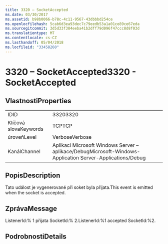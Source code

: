 ```yaml
---
title: 3320 – SocketAccepted
ms.date: 03/30/2017
ms.assetid: b98b0066-b78c-4c11-9567-43dbbbd254ce
ms.openlocfilehash: 5cab6d3ea93dec7c79eedb53a1a01ce89ce67eda
ms.sourcegitcommit: 3d5d33f384eeba41b2dff79d096f47ccc8d8f03d
ms.translationtype: MT
ms.contentlocale: cs-CZ
ms.lasthandoff: 05/04/2018
ms.locfileid: "33458260"
---
```

# <a name="3320---socketaccepted"></a><span data-ttu-id="d91e4-102">3320 – SocketAccepted</span><span class="sxs-lookup"><span data-stu-id="d91e4-102">3320 - SocketAccepted</span></span>
## <a name="properties"></a><span data-ttu-id="d91e4-103">Vlastnosti</span><span class="sxs-lookup"><span data-stu-id="d91e4-103">Properties</span></span>  
  
|||  
|-|-|  
|<span data-ttu-id="d91e4-104">ID</span><span class="sxs-lookup"><span data-stu-id="d91e4-104">ID</span></span>|<span data-ttu-id="d91e4-105">3320</span><span class="sxs-lookup"><span data-stu-id="d91e4-105">3320</span></span>|  
|<span data-ttu-id="d91e4-106">Klíčová slova</span><span class="sxs-lookup"><span data-stu-id="d91e4-106">Keywords</span></span>|<span data-ttu-id="d91e4-107">TCP</span><span class="sxs-lookup"><span data-stu-id="d91e4-107">TCP</span></span>|  
|<span data-ttu-id="d91e4-108">úroveň</span><span class="sxs-lookup"><span data-stu-id="d91e4-108">Level</span></span>|<span data-ttu-id="d91e4-109">Verbose</span><span class="sxs-lookup"><span data-stu-id="d91e4-109">Verbose</span></span>|  
|<span data-ttu-id="d91e4-110">Kanál</span><span class="sxs-lookup"><span data-stu-id="d91e4-110">Channel</span></span>|<span data-ttu-id="d91e4-111">Aplikaci Microsoft Windows Server – aplikace/Debug</span><span class="sxs-lookup"><span data-stu-id="d91e4-111">Microsoft-Windows-Application Server-Applications/Debug</span></span>|  
  
## <a name="description"></a><span data-ttu-id="d91e4-112">Popis</span><span class="sxs-lookup"><span data-stu-id="d91e4-112">Description</span></span>  
 <span data-ttu-id="d91e4-113">Tato událost je vygenerované při soket byla přijata.</span><span class="sxs-lookup"><span data-stu-id="d91e4-113">This event is emitted when the socket is accepted.</span></span>  
  
## <a name="message"></a><span data-ttu-id="d91e4-114">Zpráva</span><span class="sxs-lookup"><span data-stu-id="d91e4-114">Message</span></span>  
 <span data-ttu-id="d91e4-115">ListenerId:% 1 přijata SocketId:% 2.</span><span class="sxs-lookup"><span data-stu-id="d91e4-115">ListenerId:%1 accepted SocketId:%2.</span></span>  
  
## <a name="details"></a><span data-ttu-id="d91e4-116">Podrobnosti</span><span class="sxs-lookup"><span data-stu-id="d91e4-116">Details</span></span>
